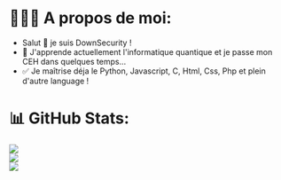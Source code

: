 # 🕵🏻‍♀️ A propos de moi:
- Salut 👋 je suis DownSecurity !
- 🌱 J'apprende actuellement l'informatique quantique et je passe mon CEH dans quelques temps...
- ✅ Je maîtrise déja le Python, Javascript, C, Html, Css, Php et plein d'autre language !

# 📊 GitHub Stats:
![](https://github-readme-stats.vercel.app/api?username=downsecurity&theme=radical&hide_border=true&include_all_commits=true&count_private=true)<br/>
![](https://github-readme-streak-stats.herokuapp.com/?user=downsecurity&theme=radical&hide_border=true)<br/>
![](https://github-readme-stats.vercel.app/api/top-langs/?username=downsecurity&theme=radical&hide_border=true&include_all_commits=true&count_private=true&layout=compact)
